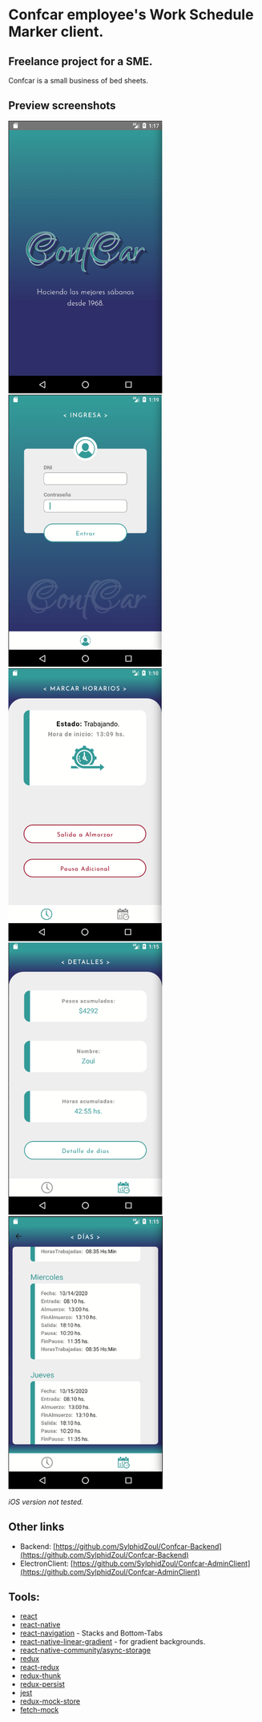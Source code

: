 # Confcar employee's Work Schedule Marker client.

## Freelance project for a SME.

Confcar is a small business of bed sheets.

## Preview screenshots

![Splash](./readmeImgs/screen0.png)
![Login](./readmeImgs/screen4.png)
![Marker](./readmeImgs/screen1.png)
![Summary](./readmeImgs/screen2.png)
![Details](./readmeImgs/screen3.png)

_iOS version not tested._

## Other links

* Backend: [https://github.com/SylphidZoul/Confcar-Backend](https://github.com/SylphidZoul/Confcar-Backend)
* ElectronClient: [https://github.com/SylphidZoul/Confcar-AdminClient](https://github.com/SylphidZoul/Confcar-AdminClient)

## Tools:
* [react](https://es.reactjs.org/)
* [react-native](https://reactnative.dev/)
* [react-navigation](https://reactnavigation.org/) - Stacks and Bottom-Tabs
* [react-native-linear-gradient](https://www.npmjs.com/package/react-native-linear-gradient) - for gradient backgrounds.
* [react-native-community/async-storage](https://react-native-async-storage.github.io/async-storage/)
* [redux](https://redux.js.org/)
* [react-redux](https://react-redux.js.org/)
* [redux-thunk](https://www.npmjs.com/package/redux-thunk)
* [redux-persist](https://www.npmjs.com/package/redux-persist)
* [jest](https://jestjs.io/)
* [redux-mock-store](https://github.com/reduxjs/redux-mock-store)
* [fetch-mock](https://www.npmjs.com/package/fetch-mock)
